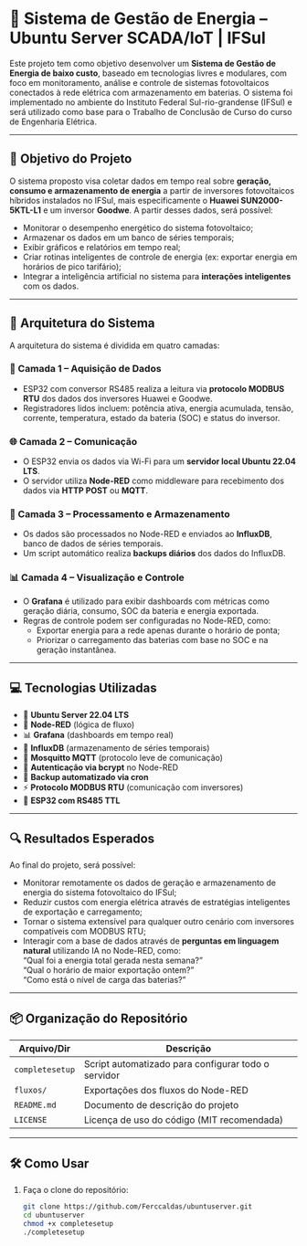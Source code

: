 # 🔌 Sistema de Gestão de Energia – Ubuntu Server SCADA/IoT | IFSul

Este projeto tem como objetivo desenvolver um **Sistema de Gestão de Energia de baixo custo**, baseado em tecnologias livres e modulares, com foco em monitoramento, análise e controle de sistemas fotovoltaicos conectados à rede elétrica com armazenamento em baterias. O sistema foi implementado no ambiente do Instituto Federal Sul-rio-grandense (IFSul) e será utilizado como base para o Trabalho de Conclusão de Curso do curso de Engenharia Elétrica.

---

## 🎯 Objetivo do Projeto

O sistema proposto visa coletar dados em tempo real sobre **geração, consumo e armazenamento de energia** a partir de inversores fotovoltaicos híbridos instalados no IFSul, mais especificamente o **Huawei SUN2000-5KTL-L1** e um inversor **Goodwe**. A partir desses dados, será possível:

- Monitorar o desempenho energético do sistema fotovoltaico;
- Armazenar os dados em um banco de séries temporais;
- Exibir gráficos e relatórios em tempo real;
- Criar rotinas inteligentes de controle de energia (ex: exportar energia em horários de pico tarifário);
- Integrar a inteligência artificial no sistema para **interações inteligentes** com os dados.

---

## 🧱 Arquitetura do Sistema

A arquitetura do sistema é dividida em quatro camadas:

### 🔌 Camada 1 – Aquisição de Dados
- ESP32 com conversor RS485 realiza a leitura via **protocolo MODBUS RTU** dos dados dos inversores Huawei e Goodwe.
- Registradores lidos incluem: potência ativa, energia acumulada, tensão, corrente, temperatura, estado da bateria (SOC) e status do inversor.

### 🌐 Camada 2 – Comunicação
- O ESP32 envia os dados via Wi-Fi para um **servidor local Ubuntu 22.04 LTS**.
- O servidor utiliza **Node-RED** como middleware para recebimento dos dados via **HTTP POST** ou **MQTT**.

### 🧠 Camada 3 – Processamento e Armazenamento
- Os dados são processados no Node-RED e enviados ao **InfluxDB**, banco de dados de séries temporais.
- Um script automático realiza **backups diários** dos dados do InfluxDB.

### 📊 Camada 4 – Visualização e Controle
- O **Grafana** é utilizado para exibir dashboards com métricas como geração diária, consumo, SOC da bateria e energia exportada.
- Regras de controle podem ser configuradas no Node-RED, como:
  - Exportar energia para a rede apenas durante o horário de ponta;
  - Priorizar o carregamento das baterias com base no SOC e na geração instantânea.

---

## 💻 Tecnologias Utilizadas

- 🐧 **Ubuntu Server 22.04 LTS**
- 🔧 **Node-RED** (lógica de fluxo)
- 📊 **Grafana** (dashboards em tempo real)
- 📂 **InfluxDB** (armazenamento de séries temporais)
- 📡 **Mosquitto MQTT** (protocolo leve de comunicação)
- 🔐 **Autenticação via bcrypt** no Node-RED
- 💾 **Backup automatizado via cron**
- ⚡ **Protocolo MODBUS RTU** (comunicação com inversores)
- 📶 **ESP32 com RS485 TTL**

---

## 🔍 Resultados Esperados

Ao final do projeto, será possível:
- Monitorar remotamente os dados de geração e armazenamento de energia do sistema fotovoltaico do IFSul;
- Reduzir custos com energia elétrica através de estratégias inteligentes de exportação e carregamento;
- Tornar o sistema extensível para qualquer outro cenário com inversores compatíveis com MODBUS RTU;
- Interagir com a base de dados através de **perguntas em linguagem natural** utilizando IA no Node-RED, como:  
  “Qual foi a energia total gerada nesta semana?”  
  “Qual o horário de maior exportação ontem?”  
  “Como está o nível de carga das baterias?”

---

## 📦 Organização do Repositório

| Arquivo/Dir                | Descrição |
|---------------------------|-----------|
| `completesetup`           | Script automatizado para configurar todo o servidor |
| `fluxos/`                 | Exportações dos fluxos do Node-RED |
| `README.md`               | Documento de descrição do projeto |
| `LICENSE`                 | Licença de uso do código (MIT recomendada) |

---

## 🛠️ Como Usar

1. Faça o clone do repositório:
   ```bash
   git clone https://github.com/Ferccaldas/ubuntuserver.git
   cd ubuntuserver
   chmod +x completesetup
   ./completesetup
